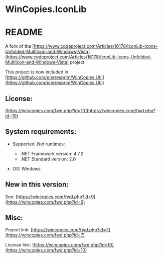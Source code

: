 # WinCopies.IconLib

README
======

A fork of the [https://www.codeproject.com/Articles/16178/IconLib-Icons-Unfolded-MultiIcon-and-Windows-Vista](https://www.codeproject.com/Articles/16178/IconLib-Icons-Unfolded-MultiIcon-and-Windows-Vista) project

This project is now included in [https://github.com/pierresprim/WinCopies.Util](https://github.com/pierresprim/WinCopies.Util)

License:
--------

[https://wincopies.com/fwd.php?id=10](https://wincopies.com/fwd.php?id=10)

System requirements:
--------------------

- Supported .Net runtimes:
  - .NET Framework version: 4.7.2
  - .NET Standard version: 2.0

- OS: Windows

New in this version:
--------------------
      
See: [https://wincopies.com/fwd.php?id=9](https://wincopies.com/fwd.php?id=9)

Misc:
-----

Project link: [https://wincopies.com/fwd.php?id=7](https://wincopies.com/fwd.php?id=7)

License link: [https://wincopies.com/fwd.php?id=10](https://wincopies.com/fwd.php?id=10)
